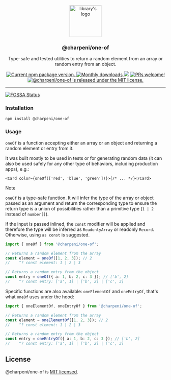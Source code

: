 <p align="center">
  <img height="100" src="https://github.com/user-attachments/assets/34f0670b-491e-4a1c-a1a8-373a252a16b5" alt="library's logo">
</p>

<h3 align="center">
  @charpeni/one-of
</h3>

<p align="center">
  Type-safe and tested utilities to return a random element from an array or random entry from an object.
</p>

<p align="center">
  <a href="https://www.npmjs.org/package/@charpeni/one-of">
    <img src="https://badge.fury.io/js/%40charpeni%2Fone-of.svg" alt="Current npm package version." />
  </a>
  <a href="https://www.npmjs.org/package/@charpeni/one-of">
    <img src="https://img.shields.io/npm/dm/%40charpeni%2Fone-of" alt="Monthly downloads" />
  </a>
<a href="https://app.fossa.com/projects/git%2Bgithub.com%2Fcharpeni%2Fone-of?ref=badge_shield" alt="FOSSA Status"><img src="https://app.fossa.com/api/projects/git%2Bgithub.com%2Fcharpeni%2Fone-of.svg?type=shield"/></a>
  <a href="https://makeapullrequest.com">
    <img src="https://img.shields.io/badge/PRs-welcome-brightgreen.svg" alt="PRs welcome!" />
  </a>
  <a href="https://github.com/charpeni/one-of/blob/main/LICENSE">
    <img src="https://img.shields.io/badge/license-MIT-blue.svg" alt="@charpeni/one-of is released under the MIT license." />
  </a>
</p>

<hr />


[![FOSSA Status](https://app.fossa.com/api/projects/git%2Bgithub.com%2Fcharpeni%2Fone-of.svg?type=large)](https://app.fossa.com/projects/git%2Bgithub.com%2Fcharpeni%2Fone-of?ref=badge_large)

### Installation

```sh
npm install @charpeni/one-of
```

### Usage

`oneOf` is a function accepting either an array or an object and returning a random element or entry from it.

It was built mostly to be used in tests or for generating random data (it can also be used safely for any other type of behaviors, including production apps), e.g.:

```tsx
<Card color={oneOf(['red', 'blue', 'green'])}>{/* ... */}</Card>
```

<!-- prettier-ignore-start -->
> [!NOTE]
> `oneOf` is a type-safe function. It will infer the type of the array or object passed as an argument and return the corresponding type to ensure the return type is a union of possibilities rather than a primitive type (`1 | 2` instead of `number[]`).
>
> If the input is passed inlined, the `const` modifier will be applied and therefore the type will be inferred as `ReadonlyArray` or readonly `Record`. Otherwise, using `as const` is suggested.
<!-- prettier-ignore-end -->

```ts
import { oneOf } from '@charpeni/one-of';

// Returns a random element from the array
const element = oneOf([1, 2, 3]); // 2
//    ^? const element: 1 | 2 | 3

// Returns a random entry from the object
const entry = oneOf({ a: 1, b: 2, c: 3 }); // ['b', 2]
//    ^? const entry: ['a', 1] | ['b', 2] | ['c', 3]
```

Specific functions are also available: `oneElementOf` and `oneEntryOf`, that's what `oneOf` uses under the hood:

```ts
import { oneElementOf, oneEntryOf } from '@charpeni/one-of';

// Returns a random element from the array
const element = oneElementOf([1, 2, 3]); // 2
//    ^? const element: 1 | 2 | 3

// Returns a random entry from the object
const entry = oneEntryOf({ a: 1, b: 2, c: 3 }); // ['b', 2]
//    ^? const entry: ['a', 1] | ['b', 2] | ['c', 3]
```

## License

@charpeni/one-of is [MIT licensed](LICENSE).